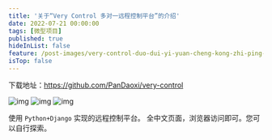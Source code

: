 ```yaml
---
title: '关于“Very Control 多对一远程控制平台”的介绍'
date: 2022-07-21 00:00:00
tags: [微型项目]
published: true
hideInList: false
feature: /post-images/very-control-duo-dui-yi-yuan-cheng-kong-zhi-ping-tai.png
isTop: false
---
```

下载地址：<https://github.com/PanDaoxi/very-control>

![img](https://daoxi365.github.io/tech-blog//post-images/vc_3.jpg)
![img](https://daoxi365.github.io/tech-blog//post-images/vc_2.jpg)
![img](https://daoxi365.github.io/tech-blog//post-images/vc_1.jpg)

使用 `Python+Django` 实现的远程控制平台。
全中文页面，浏览器访问即可。您可以自行探索。